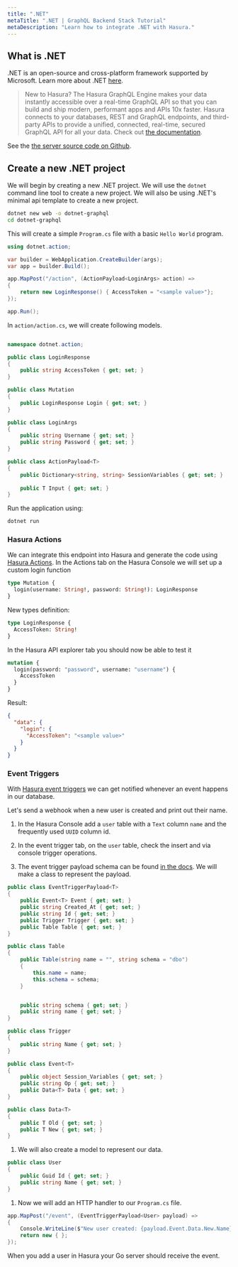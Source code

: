 ```yaml
---
title: ".NET"
metaTitle: ".NET | GraphQL Backend Stack Tutorial"
metaDescription: "Learn how to integrate .NET with Hasura."
---
```


## What is .NET 
.NET is an open-source and cross-platform framework supported by Microsoft. Learn more about .NET [here](https://dotnet.microsoft.com/).

> New to Hasura? The Hasura GraphQL Engine makes your data instantly accessible over a real-time GraphQL API so that you can build and ship modern, performant apps and APIs 10x faster. Hasura connects to your databases, REST and GraphQL endpoints, and third-party APIs to provide a unified, connected, real-time, secured GraphQL API for all your data. Check out [the documentation](https://hasura.io/docs/latest/index/).

See the [the server source code on Github](https://github.com/hasura/learn-graphql/backend/backend-stack/tutorial-site/source-code/dtonet).

## Create a new .NET project

We will begin by creating a new .NET project. We will use the `dotnet` command line tool to create a new project. We will also be using .NET's minimal api template to create a new project. 


```bash
dotnet new web -o dotnet-graphql
cd dotnet-graphql
```

This will create a simple `Program.cs` file with a basic `Hello World` program. 

```csharp
using dotnet.action;

var builder = WebApplication.CreateBuilder(args);
var app = builder.Build();

app.MapPost("/action", (ActionPayload<LoginArgs> action) =>
{
    return new LoginResponse() { AccessToken = "<sample value>"};
});

app.Run();
```


In `action/action.cs`, we will create following models.

```csharp

namespace dotnet.action;

public class LoginResponse
{ 
    public string AccessToken { get; set; }
}

public class Mutation
{
    public LoginResponse Login { get; set; }
}

public class LoginArgs
{
    public string Username { get; set; }
    public string Password { get; set; }
}

public class ActionPayload<T>
{
    public Dictionary<string, string> SessionVariables { get; set; }
    
    public T Input { get; set; }
}
```


Run the application using:
    
```bash 
dotnet run
```

### Hasura Actions

We can integrate this endpoint into Hasura and generate the code using [Hasura Actions](https://hasura.io/docs/latest/actions/index/). In the Actions tab on the Hasura Console we will set up a custom login function



```graphql
type Mutation {
  login(username: String!, password: String!): LoginResponse
}
```

New types definition:

```graphql
type LoginResponse {
  AccessToken: String!
}
```

In the Hasura API explorer tab you should now be able to test it

```graphql
mutation {
  login(password: "password", username: "username") {
    AccessToken
  }
}
```

Result:

```json
{
  "data": {
    "login": {
      "AccessToken": "<sample value>"
    }
  }
}
```


### Event Triggers

With [Hasura event triggers](https://hasura.io/docs/latest/event-triggers/index/) we can get notified whenever an event happens in our database.


Let's send a webhook when a new user is created and print out their name.

1.  In the Hasura Console add a `user` table with a `Text` column `name` and the frequently used `UUID` column id.

1.  In the event trigger tab, on the `user` table, check the insert and via console trigger operations.

1.  The event trigger payload schema can be found [in the docs](https://hasura.io/docs/latest/graphql/core/event-triggers/payload/#json-payload). We will make a class to represent the payload.

```csharp
public class EventTriggerPayload<T>
{
    public Event<T> Event { get; set; }
    public string Created_At { get; set; }
    public string Id { get; set; }
    public Trigger Trigger { get; set; }
    public Table Table { get; set; }
}

public class Table
{
    public Table(string name = "", string schema = "dbo")
    {
        this.name = name;
        this.schema = schema;
    }


    public string schema { get; set; }
    public string name { get; set; }
}

public class Trigger
{
    public string Name { get; set; }
}

public class Event<T>
{
    public object Session_Variables { get; set; }
    public string Op { get; set; }
    public Data<T> Data { get; set; }
}

public class Data<T>
{
    public T Old { get; set; }
    public T New { get; set; }
}
```


1.  We will also create a model to represent our data.

```csharp
public class User
{
    public Guid Id { get; set; }
    public string Name { get; set; }
}
```
1. Now we will add an HTTP handler to our `Program.cs` file.

```csharp
app.MapPost("/event", (EventTriggerPayload<User> payload) =>
{
    Console.WriteLine($"New user created: {payload.Event.Data.New.Name}");
    return new { };
});
```

When you add a user in Hasura your Go server should receive the event.